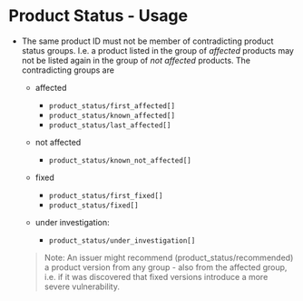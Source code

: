 # Product Status - Usage

* The same product ID must not be member of contradicting product status groups. I.e. a product listed in the group of
  _affected_ products may not be listed again in the group of _not affected_ products. The contradicting groups are

  * affected

    * `product_status/first_affected[]`
    * `product_status/known_affected[]`
    * `product_status/last_affected[]`

  * not affected

    * `product_status/known_not_affected[]`

  * fixed

    * `product_status/first_fixed[]`
    * `product_status/fixed[]`

  * under investigation:

    * `product_status/under_investigation[]`

  > Note: An issuer might recommend (product_status/recommended) a product version from any group - also from the
  > affected group, i.e. if it was discovered that fixed versions introduce a more severe vulnerability.

